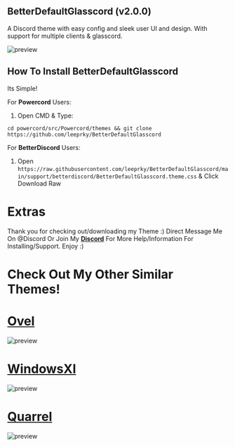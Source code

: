 ## BetterDefaultGlasscord (v2.0.0)
A Discord theme with easy config and sleek user UI and design. With support for multiple clients & glasscord.

![preview](https://i.imgur.com/nuYW1n6.png)

## How To Install BetterDefaultGlasscord

Its Simple!

For **Powercord** Users:

1. Open CMD & Type:

```
cd powercord/src/Powercord/themes && git clone https://github.com/leeprky/BetterDefaultGlasscord
```

For **BetterDiscord** Users:

1. Open `https://raw.githubusercontent.com/leeprky/BetterDefaultGlasscord/main/support/betterdiscord/BetterDefaultGlasscord.theme.css` & Click Download Raw

# Extras 

Thank you for checking out/downloading my Theme :)
Direct Message Me On @Discord Or Join My **[Discord](https://discord.gg/Ff3rqAYB89)** For More Help/Information For Installing/Support. Enjoy :)

# Check Out My Other Similar Themes!

# **[Ovel](https://github.com/leeprky/Ovel)**
![preview](https://camo.githubusercontent.com/a42ac5b90609f79eb3cd117b6ba55351ed970c9c102ff1b37c8092693a36c871/68747470733a2f2f692e696d6775722e636f6d2f5a777543537a632e706e67)

# **[WindowsXI](https://github.com/leeprky/Ovel)**
![preview](https://camo.githubusercontent.com/13e40c0f0e608dec0855a750ea411debca263c784019198212305ecd31109fc3/68747470733a2f2f692e696d6775722e636f6d2f7a7a6c767264632e706e67)

# **[Quarrel](https://github.com/leeprky/Quarrel)**
![preview](https://camo.githubusercontent.com/f65b3dfef1529b172f324d59223aace8bd5b24fbbc3120c265db848224ab53c8/68747470733a2f2f692e696d6775722e636f6d2f51686832526e552e6a7067)
